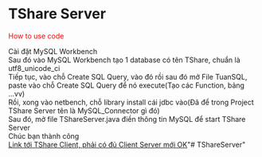 <h1>TShare Server</h1>
<p style="color: red"> How to use code</p>
Cài đặt MySQL Workbench
<br/>
Sau đó vào MySQL Workbench tạo 1 database có tên TShare, chuẩn là utf8_unicode_ci
<br/>
Tiếp tục, vào chỗ Create SQL Query, vào đó rồi sau đó mở File TuanSQL, paste vào chỗ Create SQL Query để nó execute(Tạo các Function, bảng ...vv)
<br/>
Rồi, xong vào netbench, chỗ library install cái jdbc vào(Đã để trong Project TShare Server tên là MySQL_Connector gì đó)
<br/>
Sau đó, mở file TShareServer.java điền thông tin MySQL để start TShare Server
<br/>
Chúc bạn thành công
<br/>
<a href="https://github.com/trinhsytuan/TShareClient">Link tới TShare Client, phải có đủ Client Server mới OK</a>"# TShareServer" 
